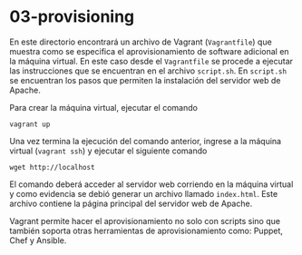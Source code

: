 # 03-provisioning

En este directorio encontrará un archivo de Vagrant (`Vagrantfile`) que muestra como se especifica el aprovisionamiento de software adicional en la máquina virtual.
En este caso desde el `Vagrantfile` se procede a ejecutar las instrucciones que se encuentran en el archivo `script.sh`.
En `script.sh` se encuentran los pasos que permiten la instalación del servidor web de Apache.

Para crear la máquina virtual, ejecutar el comando

```
vagrant up
```

Una vez termina la ejecución del comando anterior, ingrese a la máquina virtual (`vagrant ssh`) y ejecutar el siguiente comando

```
wget http://localhost
```

El comando deberá acceder al servidor web corriendo en la máquina virtual y como evidencia se debió generar un archivo llamado `index.html`.
Este archivo contiene la página principal del servidor web de Apache.

Vagrant permite hacer el aprovisionamiento no solo con scripts sino que también soporta otras herramientas de aprovisionamiento como: Puppet, Chef y Ansible.
